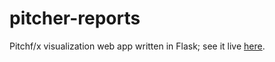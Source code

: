 # pitcher-reports
Pitchf/x visualization web app written in Flask; see it live [here](https://pitcher-reports.herokuapp.com/index).
